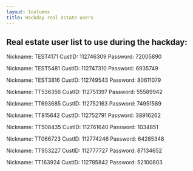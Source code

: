 ```yaml
---
layout: 1columns
title: Hackday real estate users
---
```


## Real estate user list to use during the hackday:

Nickname: TEST4171
CustID: 112746309
Password: 72005890

Nickname: TEST5481
CustID: 112747310
Password: 6935749

Nickname: TEST3816
CustID: 112749543
Password: 80611079

Nickname: TT536356
CustID: 112751397
Password: 55589942

Nickname: TT693685
CustID: 112752163
Password: 74951589

Nickname: TT815642
CustID: 112752791
Password: 38916262

Nickname: TT508435
CustID: 112761640
Password: 1034851

Nickname: TT066723
CustID: 112774246
Password: 64285348

Nickname: TT953227
CustID: 112777727
Password: 87134652

Nickname: TT163924
CustID: 112785842
Password: 52100803
